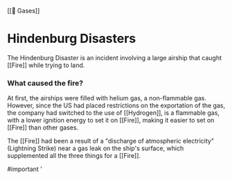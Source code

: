 [[💨 Gases]]
# Hindenburg Disasters
The Hindenburg Disaster is an incident involving a large airship that caught [[Fire]] while trying to land. 

### What caused the fire?
At first, the airships were filled with helium gas, a non-flammable gas. However, since the US had placed restrictions on the exportation of the gas, the company had switched to the use of [[Hydrogen]], is a flammable gas, with a lower ignition energy to set it on [[Fire]], making it easier to set on [[Fire]] than other gases. 

The [[Fire]] had been a result of a "discharge of atmospheric electricity" (Lightning Strike) near a gas leak on the ship's surface, which supplemented all the three things for a [[Fire]].

#important '